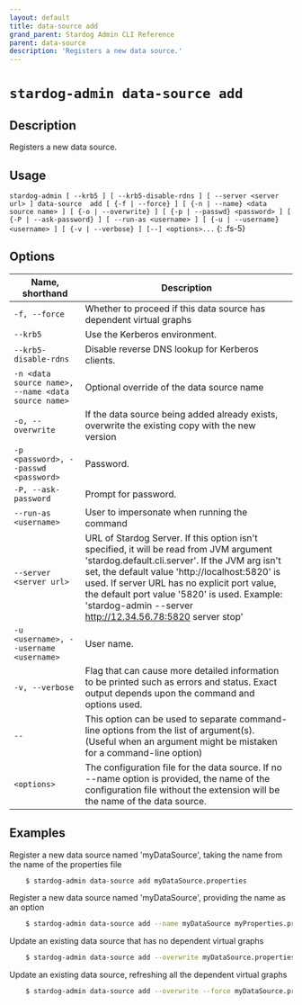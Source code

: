 ```yaml
---
layout: default
title: data-source add
grand_parent: Stardog Admin CLI Reference
parent: data-source
description: 'Registers a new data source.'
---
```


#  `stardog-admin data-source add` 
## Description
Registers a new data source.<br>
## Usage
`stardog-admin [ --krb5 ] [ --krb5-disable-rdns ] [ --server <server url> ] data-source  add [ {-f | --force} ] [ {-n | --name} <data source name> ] [ {-o | --overwrite} ] [ {-p | --passwd} <password> ] [ {-P | --ask-password} ] [ --run-as <username> ] [ {-u | --username} <username> ] [ {-v | --verbose} ] [--] <options>...`
{: .fs-5}
## Options

Name, shorthand | Description 
---|---
`-f, --force` | Whether to proceed if this data source has dependent virtual graphs
`--krb5` | Use the Kerberos environment.
`--krb5-disable-rdns` | Disable reverse DNS lookup for Kerberos clients.
`-n <data source name>, --name <data source name>` | Optional override of the data source name
`-o, --overwrite` | If the data source being added already exists, overwrite the existing copy with the new version
`-p <password>, --passwd <password>` | Password.
`-P, --ask-password` | Prompt for password.
`--run-as <username>` | User to impersonate when running the command
`--server <server url>` | URL of Stardog Server. If this option isn't specified, it will be read from JVM argument 'stardog.default.cli.server'. If the JVM arg isn't set, the default value 'http://localhost:5820' is used. If server URL has no explicit port value, the default port value '5820' is used.  Example: 'stardog-admin --server http://12.34.56.78:5820 server stop' 
`-u <username>, --username <username>` | User name.
`-v, --verbose` | Flag that can cause more detailed information to be printed such as errors and status. Exact output depends upon the command and options used.
`--` | This option can be used to separate command-line options from the list of argument(s). (Useful when an argument might be mistaken for a command-line option)
`<options>` | The configuration file for the data source. If no --name option is provided, the name of the configuration file without the extension will be the name of the data source.

## Examples
Register a new data source named 'myDataSource', taking the name from the name of the properties file
```bash
    $ stardog-admin data-source add myDataSource.properties
```
Register a new data source named 'myDataSource', providing the name as an option
```bash
    $ stardog-admin data-source add --name myDataSource myProperties.properties
```
Update an existing data source that has no dependent virtual graphs
```bash
    $ stardog-admin data-source add --overwrite myDataSource.properties
```
Update an existing data source, refreshing all the dependent virtual graphs
```bash
    $ stardog-admin data-source add --overwrite --force myDataSource.properties
```

